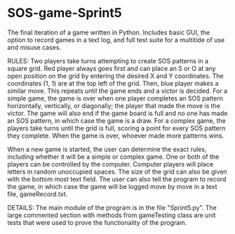 # SOS-game-Sprint5
The final iteration of a game written in Python. Includes basic GUI, the option to record games in a text log, and full test suite for a multitide of use and misuse cases.

RULES:
Two players take turns attempting to create SOS patterns in a square grid. Red player always goes first and can place an S or O at any open position on the grid by entering the desired X and Y coordinates. The coordinates (1, 1) are at the top left of the grid. Then, blue player makes a similar move. This repeats until the game ends and a victor is decided. For a simple game, the game is over when one player completes an SOS pattern horizontally, vertically, or diagonally; the player that made the move is the victor. The game will also end if the game board is full and no one has made an SOS pattern, in which case the game is a draw. For a complex game, the players take turns until the grid is full, scoring a point for every SOS pattern they complete. When the game is over, whoever made more patterns wins.

When a new game is started, the user can determine the exact rules, including whether it will be a simple or complex game. One or both of the players can be controlled by the computer. Computer players will place letters in random unoccupied spaces. The size of the grid can also be given with the bottom most text field. The user can also tell the program to record the game, in which case the game will be logged move by move in a text file, gameRecord.txt.

DETAILS:
The main module of the program is in the file "Sprint5.py". The large commented section with methods from gameTesting class are unit tests that were used to prove the functionality of the program.
